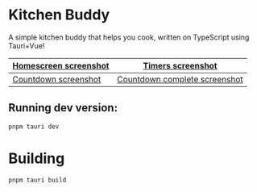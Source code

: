 # Kitchen Buddy

A simple kitchen buddy that helps you cook, written on TypeScript using Tauri+Vue!

|[Homescreen screenshot](screenshots/home.png)|[Timers screenshot](screenshots/timers.png)|
|---|---|
|[Countdown screenshot](screenshots/countdown.png)|[Countdown complete screenshot](screenshots/countdown_done.png)|

## Running dev version:

```
pnpm tauri dev
```

# Building

```
pnpm tauri build
```

